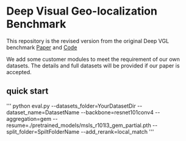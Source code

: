 # Deep Visual Geo-localization Benchmark
This repository is the revised version from the original Deep VGL benchmark [Paper](https://arxiv.org/abs/2204.03444) and [Code](https://github.com/gmberton/deep-visual-geo-localization-benchmark)

We add some customer modules to meet the requirement of our own datasets. The details and full datasets will be provided if our paper is accepted. 

## quick start
'''
python eval.py
--datasets_folder=YourDatasetDir
--dataset_name=DatasetName
--backbone=resnet101conv4
--aggregation=gem
--resume=./pretrained_models/msls_r101l3_gem_partial.pth
--split_folder=SpiltFolderName
--add_rerank=local_match
'''